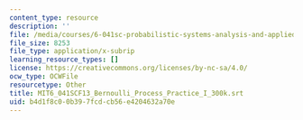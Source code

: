 ```yaml
---
content_type: resource
description: ''
file: /media/courses/6-041sc-probabilistic-systems-analysis-and-applied-probability-fall-2013/b4d1f8c00b397fcdcb56e4204632a70e_MIT6_041SCF13_Bernoulli_Process_Practice_I_300k.srt
file_size: 8253
file_type: application/x-subrip
learning_resource_types: []
license: https://creativecommons.org/licenses/by-nc-sa/4.0/
ocw_type: OCWFile
resourcetype: Other
title: MIT6_041SCF13_Bernoulli_Process_Practice_I_300k.srt
uid: b4d1f8c0-0b39-7fcd-cb56-e4204632a70e
---
```


